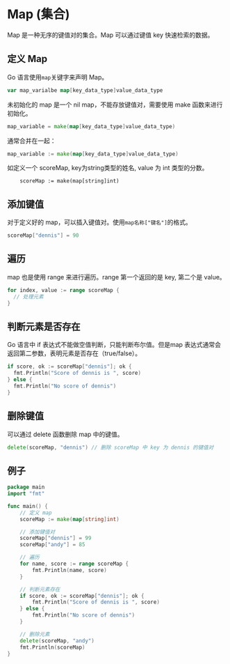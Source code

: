 # Map (集合)

Map 是一种无序的键值对的集合。Map 可以通过键值 key 快速检索的数据。

## 定义 Map

Go 语言使用`map`关键字来声明 Map。

```go
var map_varialbe map[key_data_type]value_data_type
```

未初始化的 map 是一个 nil map，不能存放键值对，需要使用 make 函数来进行初始化。

```go
map_variable = make(map[key_data_type]value_data_type)
```

通常合并在一起：

```go
map_variable := make(map[key_data_type]value_data_type)
```

如定义一个 scoreMap, key为string类型的姓名, value 为 int 类型的分数。 

```
	scoreMap := make(map[string]int)
```

## 添加键值

对于定义好的 map，可以插入键值对。使用`map名称["键名"]`的格式。

```go
scoreMap["dennis"] = 90
```

## 遍历

map 也是使用 range 来进行遍历。range 第一个返回的是 key, 第二个是 value。

```go
for index, value := range scoreMap {
  // 处理元素
}
```

## 判断元素是否存在

Go 语言中 if 表达式不能做空值判断，只能判断布尔值。但是map 表达式通常会返回第二参数，表明元素是否存在（true/false）。

```go
if score, ok := scoreMap["dennis"]; ok {
  fmt.Println("Score of dennis is ", score)
} else {
  fmt.Println("No score of dennis")
}
```

## 删除键值

可以通过 delete 函数删除 map 中的键值。

```go
delete(scoreMap, "dennis") // 删除 scoreMap 中 key 为 dennis 的键值对
```

## 例子

```go
package main
import "fmt"

func main() {
	// 定义 map
	scoreMap := make(map[string]int)

	// 添加键值对
	scoreMap["dennis"] = 99
	scoreMap["andy"] = 85

	// 遍历
	for name, score := range scoreMap {
		fmt.Println(name, score)
	}

	// 判断元素存在
	if score, ok := scoreMap["dennis"]; ok {
		fmt.Println("Score of dennis is ", score)
	} else {
		fmt.Println("No score of dennis")
	}

	// 删除元素
	delete(scoreMap, "andy")
	fmt.Println(scoreMap)
}
```

